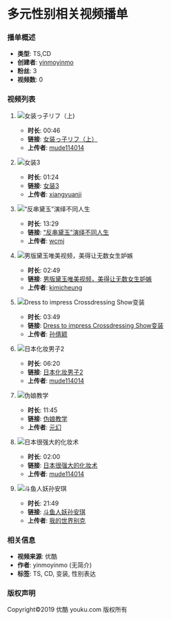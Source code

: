 # 多元性别相关视频播单

### 播单概述
- **类型**: TS,CD
- **创建者**: [yinmoyinmo](//i.youku.com/i/UMTI0NDI5Mjg=)
- **粉丝**: 3
- **视频数**: 0

### 视频列表

1. ![女装っ子リフ（上)](https://m.ykimg.com/05410408523706DA6A0A4F5831265F49)
   - **时长**: 00:46
   - **链接**: [女装っ子リフ（上）](//v.youku.com/v_show/id_XODA1NzQzNDA=.html?f=3681617&o=1 "女装っ子リフ（上)")
   - **上传者**: [mude114014](//i.youku.com/i/UMjUxMzE2NTI= "mude114014")

2. ![女装3](https://m.ykimg.com/0541040852405FD76A0A4B63A186A6D1)
   - **时长**: 01:24
   - **链接**: [女装3](//v.youku.com/v_show/id_XNzEyODYxODA=.html?f=3681617&o=1 "女装3")
   - **上传者**: [xiangyuanji](//i.youku.com/i/UODczMzI1OTI= "xiangyuanji")

3. ![“反串黛玉”演绎不同人生](https://m.ykimg.com/05410408532A16BD6A0A4A298AB24F20)
   - **时长**: 13:29
   - **链接**: [“反串黛玉”演绎不同人生](//v.youku.com/v_show/id_XMjI5NTQwNjg=.html?f=3681617&o=1 "“反串黛玉”演绎不同人生")
   - **上传者**: [wcmj](//i.youku.com/i/UMTE0OTc5MjA= "wcmj")

4. ![男版黛玉唯美视频，美得让无数女生妒嫉](https://m.ykimg.com/054101015B1E8BB0000001011607FB7A)
   - **时长**: 02:49
   - **链接**: [男版黛玉唯美视频，美得让无数女生妒嫉](//v.youku.com/v_show/id_XNTk3MjI2OA==.html?f=3681617&o=1 "男版黛玉唯美视频，美得让无数女生妒嫉")
   - **上传者**: [kimicheung](//i.youku.com/i/UNzcyNzQ0 "kimicheung")

5. ![Dress to impress Crossdressing Show变装](https://m.ykimg.com/054104085B44850600000101220D1944)
   - **时长**: 03:49
   - **链接**: [Dress to impress Crossdressing Show变装](//v.youku.com/v_show/id_XMTQ5NzUyODYw.html?f=3681617&o=1 "Dress to impress Crossdressing Show变装")
   - **上传者**: [孙倩颖](//i.youku.com/i/UMjA5NzE0NjQ4 "孙倩颖")

6. ![日本化妆男子2](https://m.ykimg.com/054104085B28C4A000000101070A946A)
   - **时长**: 06:20
   - **链接**: [日本化妆男子2](//v.youku.com/v_show/id_XMTQ2NjAwMTU2.html?f=3681617&o=1 "日本化妆男子2")
   - **上传者**: [mude114014](//i.youku.com/i/UMjUxMzE2NTI= "mude114014")

7. ![伪娘教学](https://m.ykimg.com/0541040852562BE86A0A4E5F7DDDE025)
   - **时长**: 11:45
   - **链接**: [伪娘教学](//v.youku.com/v_show/id_XMjU5OTMyNDYw.html?f=3681617&o=1 "伪娘教学")
   - **上传者**: [元幻](//i.youku.com/i/UMzQ2MTY3MzU2 "元幻")

8. ![日本很强大的化妆术](https://m.ykimg.com/054104085B2950EE00000101120C5CBA)
   - **时长**: 02:00
   - **链接**: [日本很强大的化妆术](//v.youku.com/v_show/id_XMTc1NDkyMDUy.html?f=3681617&o=1 "日本很强大的化妆术")
   - **上传者**: [mude114014](//i.youku.com/i/UMjUxMzE2NTI= "mude114014")

9. ![斗鱼人妖孙安琪](https://m.ykimg.com/05410408566D178F6A0A492425FD168E)
   - **时长**: 21:49
   - **链接**: [斗鱼人妖孙安琪](//v.youku.com/v_show/id_XMTQxMjA0NDIwMA==.html?f=3681617&o=1 "斗鱼人妖孙安琪")
   - **上传者**: [我的世界别克](//i.youku.com/i/UMTQ5Mzc2MjI3Ng== "我的世界别克")

### 相关信息
- **视频来源**: 优酷
- **作者**: yinmoyinmo (无简介)
- **标签**: TS, CD, 变装, 性别表达

### 版权声明
Copyright©2019 优酷 youku.com 版权所有